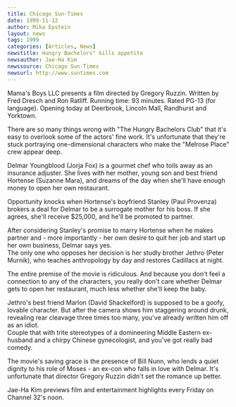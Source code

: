 ```yaml
---
title: Chicago Sun-Times
date: 1999-11-12
author: Mika Epstein
layout: news
tags: 1999
categories: [Articles, News]
newstitle: Hungry Bachelors" kills appetite  
newsauthor: Jae-Ha Kim  
newssource: Chicago Sun-Times  
newsurl: http://www.suntimes.com  
---
```

Mama's Boys LLC presents a film directed by Gregory Ruzzin. Written by Fred Dresch and Ron Ratliff. Running time: 93 minutes. Rated PG-13 (for language). Opening today at Deerbrook, Lincoln Mall, Randhurst and Yorktown. 

There are so many things wrong with "The Hungry Bachelors Club" that it's easy to overlook some of the actors' fine work. It's unfortunate that they're stuck portraying one-dimensional characters who make the "Melrose Place" crew appear deep. 

Delmar Youngblood (Jorja Fox) is a gourmet chef who toils away as an insurance adjuster. She lives with her mother, young son and best friend Hortense (Suzanne Mara), and dreams of the day when she'll have enough money to open her own restaurant. 

Opportunity knocks when Hortense's boyfriend Stanley (Paul Provenza) brokers a deal for Delmar to be a surrogate mother for his boss. If she agrees, she'll receive $25,000, and he'll be promoted to partner. 

After considering Stanley's promise to marry Hortense when he makes partner and - more importantly - her own desire to quit her job and start up her own business, Delmar says yes.  
The only one who opposes her decision is her studly brother Jethro (Peter Murnik), who teaches anthropology by day and restores Cadillacs at night. 

The entire premise of the movie is ridiculous. And because you don't feel a connection to any of the characters, you really don't care whether Delmar gets to open her restaurant, much less whether she'll keep the baby. 

Jethro's best friend Marlon (David Shackelford) is supposed to be a goofy, lovable character. But after the camera shows him staggering around drunk, revealing rear cleavage three times too many, you've already written him off as an idiot.  
Couple that with trite stereotypes of a domineering Middle Eastern ex-husband and a chirpy Chinese gynecologist, and you've got really bad comedy. 

The movie's saving grace is the presence of Bill Nunn, who lends a quiet dignity to his role of Moses - an ex-con who falls in love with Delmar. It's unfortunate that director Gregory Ruzzin didn't set the romance up better. 

Jae-Ha Kim previews film and entertainment highlights every Friday on Channel 32's noon.  
